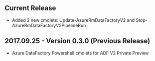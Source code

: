 ﻿<!--
    Please leave this section at the top of the change log.

    Changes for the current release should go under the section titled "Current Release", and should adhere to the following format:

    ## Current Release
    * Overview of change #1
        - Additional information about change #1
    * Overview of change #2
        - Additional information about change #2
        - Additional information about change #2
    * Overview of change #3
    * Overview of change #4
        - Additional information about change #4

    ## YYYY.MM.DD - Version X.Y.Z (Previous Release)
    * Overview of change #1
        - Additional information about change #1
-->

## Current Release
* Added 2 new cmdlets: Update-AzureRmDataFactoryV2 and Stop-AzureRmDataFactoryV2PipelineRun

## 2017.09.25 - Version 0.3.0 (Previous Release)
* Azure DataFactory Powershell cmdlets for ADF V2 Private Preview

